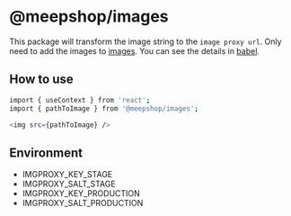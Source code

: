# @meepshop/images

This package will transform the image string to the `image proxy url`. Only need to add the images to [images](./images). You can see the details in [babel](./babel).

## How to use

```sh
import { useContext } from 'react';
import { pathToImage } from '@meepshop/images';

<img src={pathToImage} />
```

## Environment

- IMGPROXY_KEY_STAGE
- IMGPROXY_SALT_STAGE
- IMGPROXY_KEY_PRODUCTION
- IMGPROXY_SALT_PRODUCTION
